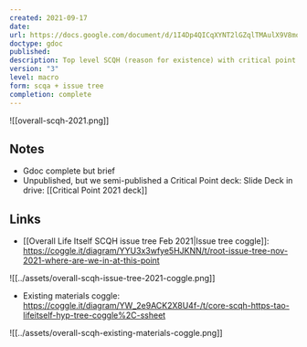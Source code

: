 ```yaml
---
created: 2021-09-17
date: 
url: https://docs.google.com/document/d/1I4Dp4QICqXYNT2lGZqlTMAulX9V8moN8P06eFfFuALk/edit#heading=h.n831sqikju93
doctype: gdoc
published: 
description: Top level SCQH (reason for existence) with critical point in history
version: "3"
level: macro
form: scqa + issue tree
completion: complete
---
```


![[overall-scqh-2021.png]]

## Notes

- Gdoc complete but brief
- Unpublished, but we semi-published a Critical Point deck: Slide Deck in drive: [[Critical Point 2021 deck]]

## Links

- [[Overall Life Itself SCQH issue tree Feb 2021|Issue tree coggle]]: https://coggle.it/diagram/YYU3x3wfye5HJKNN/t/root-issue-tree-nov-2021-where-are-we-in-at-this-point

![[../assets/overall-scqh-issue-tree-2021-coggle.png]]

- Existing materials coggle: https://coggle.it/diagram/YW_2e9ACK2X8U4f-/t/core-scqh-https-tao-lifeitself-hyp-tree-coggle%2C-ssheet

![[../assets/overall-scqh-existing-materials-coggle.png]]